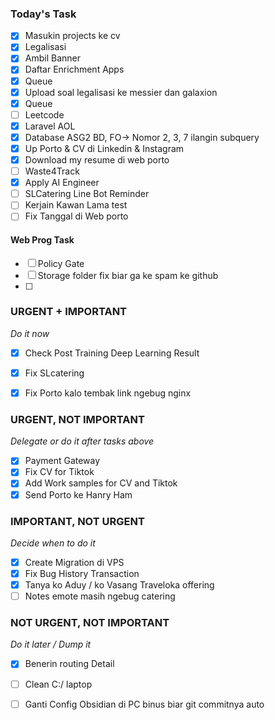 ### Today's Task
- [x] Masukin projects ke cv
- [x] Legalisasi
- [x] Ambil Banner
- [x] Daftar Enrichment Apps
- [x] Queue
- [x] Upload soal legalisasi ke messier dan galaxion
- [x] Queue
- [ ] Leetcode
- [x] Laravel AOL
- [x] Database ASG2 BD, FO-> Nomor 2, 3, 7 ilangin subquery
- [x] Up Porto & CV di Linkedin & Instagram
- [x] Download my resume di web porto
- [ ] Waste4Track
- [x] Apply AI Engineer
- [ ] SLCatering Line Bot Reminder
- [ ] Kerjain Kawan Lama test
- [ ] Fix Tanggal di Web porto

#### Web Prog Task
- [ ] Policy Gate
- [ ] Storage folder fix biar ga ke spam ke github
- [ ] 
### URGENT + IMPORTANT
*Do it now*
- [x] Check Post Training Deep Learning Result
- [x] Fix SLcatering
- [x] Fix Porto kalo tembak link ngebug nginx


### URGENT, NOT IMPORTANT
*Delegate or do it after tasks above*
- [x] Payment Gateway 
- [x] Fix CV for Tiktok
- [x] Add Work samples for CV and Tiktok
- [x] Send Porto ke Hanry Ham

### IMPORTANT, NOT URGENT
*Decide when to do it*
- [x] Create Migration di VPS
- [x] Fix Bug History Transaction
- [x] Tanya ko Aduy / ko Vasang Traveloka offering
- [ ] Notes emote masih ngebug catering

### NOT URGENT, NOT IMPORTANT
*Do it later / Dump it*
- [x] Benerin routing Detail
- [ ] Clean C:/ laptop
- [ ] Ganti Config Obsidian di PC binus biar git commitnya auto

